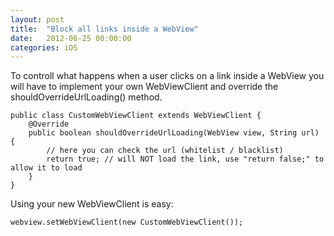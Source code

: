 ```yaml
---
layout: post
title:  "Block all links inside a WebView"
date:   2012-06-25 00:00:00
categories: iOS
---
```

To controll what happens when a user clicks on a link inside a WebView you will have to implement your own WebViewClient and override the shouldOverrideUrlLoading() method.

	public class CustomWebViewClient extends WebViewClient {
	    @Override
	    public boolean shouldOverrideUrlLoading(WebView view, String url) {
	        // here you can check the url (whitelist / blacklist)
	        return true; // will NOT load the link, use "return false;" to allow it to load
	    }
	}
	
Using your new WebViewClient is easy:

	webview.setWebViewClient(new CustomWebViewClient());